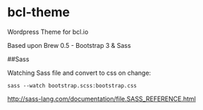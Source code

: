 # bcl-theme
Wordpress Theme for bcl.io

Based upon Brew 0.5 - Bootstrap 3 & Sass

##Sass

Watching Sass file and convert to css on change:

`sass --watch bootstrap.scss:bootstrap.css`

http://sass-lang.com/documentation/file.SASS_REFERENCE.html
